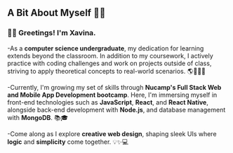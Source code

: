 

  ## A Bit About Myself 🌙🦋

### 👋🏻 Greetings! I'm Xavina. 

-As a **computer science undergraduate**, my dedication for learning extends beyond the classroom. In addition to my coursework, I actively practice with coding challenges and work on projects outside of class, striving to apply theoretical concepts to real-world scenarios. 🌎👩🏼‍💻

-Currently, I'm growing my set of skills through **Nucamp's Full Stack Web and Mobile App Development bootcamp**. Here, I'm immersing myself in front-end technologies such as **JavaScript**, **React**, and **React Native**, alongside back-end development with **Node.js**, and database management with **MongoDB**. 📚🎓

-Come along as I explore **creative web design**, shaping sleek UIs where **logic** and **simplicity** come together. 💡✨💻


<!---
xavinanegron/xavinanegron is a ✨ special ✨ repository because its `README.md` (this file) appears on your GitHub profile.
You can click the Preview link to take a look at your changes.

--->
